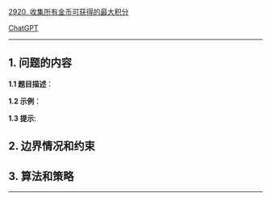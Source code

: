 [2920. 收集所有金币可获得的最大积分](https://leetcode.cn/problems/maximum-points-after-collecting-coins-from-all-nodes)

[ChatGPT](chat.openai.com)

---

## 1. 问题的内容
**1.1 题目描述**：

**1.2 示例**：

**1.3 提示**:

## 2. 边界情况和约束


## 3. 算法和策略

---

